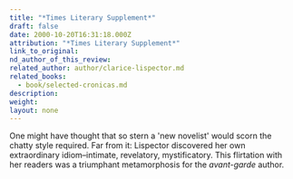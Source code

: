 ```yaml
---
title: "*Times Literary Supplement*"
draft: false
date: 2000-10-20T16:31:18.000Z
attribution: "*Times Literary Supplement*"
link_to_original:
nd_author_of_this_review:
related_author: author/clarice-lispector.md
related_books:
  - book/selected-cronicas.md
description:
weight:
layout: none
---
```

One might have thought that so stern a 'new novelist' would scorn the chatty style required. Far from it: Lispector discovered her own extraordinary idiom–intimate, revelatory, mystificatory. This flirtation with her readers was a triumphant metamorphosis for the *avant-garde* author.

